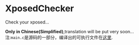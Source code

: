 # XposedChecker
Check your xposed...  
  
**Only in Chinese(Simplified)**,translation will be put very soon...  
注:`main.c`是源码的一部分，编译出的可执行文件在[这里](https://github.com/w568w/XposedChecker/tree/master/app/src/main/assets/).